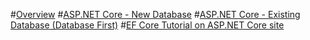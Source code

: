 #[Overview](index.md)
#[ASP.NET Core - New Database](new-db.md)
#[ASP.NET Core - Existing Database (Database First)](existing-db.md)
#[EF Core Tutorial on ASP.NET Core site](https://docs.asp.net/en/latest/data/ef-mvc/intro.html)
